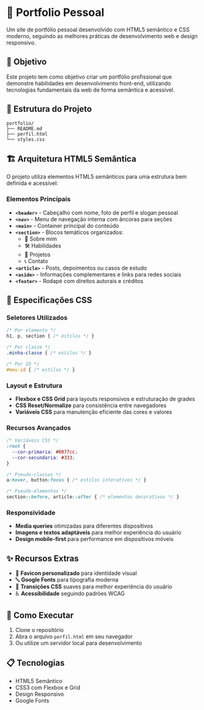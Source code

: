 # 📄 Portfolio Pessoal

Um site de portfólio pessoal desenvolvido com HTML5 semântico e CSS moderno, seguindo as melhores práticas de desenvolvimento web e design responsivo.

## 🎯 Objetivo

Este projeto tem como objetivo criar um portfólio profissional que demonstre habilidades em desenvolvimento front-end, utilizando tecnologias fundamentais da web de forma semântica e acessível.

## 📁 Estrutura do Projeto

```
portfolio/
├── README.md
├── perfil.html
└── styles.css
```

## 🏗️ Arquitetura HTML5 Semântica

O projeto utiliza elementos HTML5 semânticos para uma estrutura bem definida e acessível:

### Elementos Principais

- **`<header>`** - Cabeçalho com nome, foto de perfil e slogan pessoal
- **`<nav>`** - Menu de navegação interna com âncoras para seções
- **`<main>`** - Container principal do conteúdo
- **`<section>`** - Blocos temáticos organizados:
  - 👤 Sobre mim
  - 🛠️ Habilidades
  - 💼 Projetos
  - 📞 Contato
- **`<article>`** - Posts, depoimentos ou casos de estudo
- **`<aside>`** - Informações complementares e links para redes sociais
- **`<footer>`** - Rodapé com direitos autorais e créditos

## 🎨 Especificações CSS

### Seletores Utilizados

```css
/* Por elemento */
h1, p, section { /* estilos */ }

/* Por classe */
.minha-classe { /* estilos */ }

/* Por ID */
#meu-id { /* estilos */ }
```

### Layout e Estrutura

- **Flexbox e CSS Grid** para layouts responsivos e estruturação de grades
- **CSS Reset/Normalize** para consistência entre navegadores
- **Variáveis CSS** para manutenção eficiente das cores e valores

### Recursos Avançados

```css
/* Variáveis CSS */
:root {
  --cor-primaria: #0077cc;
  --cor-secundaria: #333;
}

/* Pseudo-classes */
a:hover, button:focus { /* estilos interativos */ }

/* Pseudo-elementos */
section::before, article::after { /* elementos decorativos */ }
```

### Responsividade

- **Media queries** otimizadas para diferentes dispositivos
- **Imagens e textos adaptáveis** para melhor experiência do usuário
- **Design mobile-first** para performance em dispositivos móveis

## ✨ Recursos Extras

- 🔖 **Favicon personalizado** para identidade visual
- 🔤 **Google Fonts** para tipografia moderna
- 🌟 **Transições CSS** suaves para melhor experiência do usuário
- ♿ **Acessibilidade** seguindo padrões WCAG

## 🚀 Como Executar

1. Clone o repositório
2. Abra o arquivo `perfil.html` em seu navegador
3. Ou utilize um servidor local para desenvolvimento

## 📋 Tecnologias

- HTML5 Semântico
- CSS3 com Flexbox e Grid
- Design Responsivo
- Google Fonts

